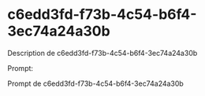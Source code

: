 # c6edd3fd-f73b-4c54-b6f4-3ec74a24a30b

Description de c6edd3fd-f73b-4c54-b6f4-3ec74a24a30b

Prompt:

Prompt de c6edd3fd-f73b-4c54-b6f4-3ec74a24a30b